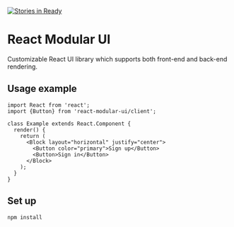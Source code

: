 [![Stories in Ready](https://badge.waffle.io/codetraceio/react-modular-ui.png?label=ready&title=Ready)](https://waffle.io/codetraceio/react-modular-ui)
# React Modular UI

Customizable React UI library which supports both front-end and back-end rendering.   

## Usage example
 
```
import React from 'react';
import {Button} from 'react-modular-ui/client';

class Example extends React.Component {
  render() {
    return (
      <Block layout="horizontal" justify="center">
        <Button color="primary">Sign up</Button>
        <Button>Sign in</Button>
      </Block>
    );
  }
}
```

## Set up

```
npm install
```
